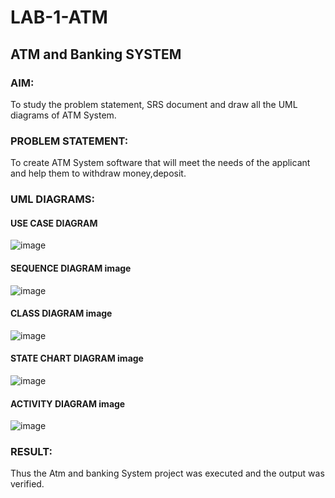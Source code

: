 # LAB-1-ATM
## ATM and Banking SYSTEM
### AIM: 
To study the problem statement, SRS document and draw all the UML diagrams of ATM
System.
### PROBLEM STATEMENT:
To create ATM System software that will meet the needs of the applicant and help them
to withdraw money,deposit.
### UML DIAGRAMS:

#### USE CASE DIAGRAM 
![image](https://github.com/AmruthaRajsheker/LAB-1-ATM/assets/119475943/3add7367-33b0-4030-ac90-5d53c189fe95)


#### SEQUENCE DIAGRAM image
![image](https://github.com/AmruthaRajsheker/LAB-1-ATM/assets/119475943/6eed4a5d-d815-4275-a6af-db1c003bd415)


#### CLASS DIAGRAM image
![image](https://github.com/AmruthaRajsheker/LAB-1-ATM/assets/119475943/a448d62f-9221-4feb-9a6f-ddf67ce97b81)

#### STATE CHART DIAGRAM image
![image](https://github.com/AmruthaRajsheker/LAB-1-ATM/assets/119475943/a11a3197-5e04-4c32-b622-7f2e3b41e860)

#### ACTIVITY DIAGRAM image
![image](https://github.com/AmruthaRajsheker/LAB-1-ATM/assets/119475943/548c2092-044f-45c3-a7d9-da493d5767c0)


### RESULT: 
Thus the Atm and banking System project was executed and the output was verified.

